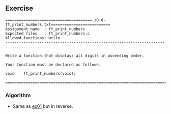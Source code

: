 ## Exercise

```
======================================./0-0-ft_print_numbers.txt==========================
Assignment name  : ft_print_numbers
Expected files   : ft_print_numbers.c
Allowed functions: write
------------------------------------------------------------------------------------------

Write a function that displays all digits in ascending order.

Your function must be declared as follows:

void	ft_print_numbers(void);

==========================================================================================
```

### Algorithm

- Same as [ex01](https://github.com/Abdelghafour2001/CS/tree/master/1337/EXAMES/exam00/ex01) but in reverse.
